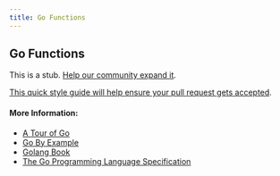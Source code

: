 ```yaml
---
title: Go Functions
---
```

## Go Functions

This is a stub. <a href='https://github.com/freecodecamp/guides/tree/master/src/pages/go/go-functions/index.md' target='_blank' rel='nofollow'>Help our community expand it</a>.

<a href='https://github.com/freecodecamp/guides/blob/master/README.md' target='_blank' rel='nofollow'>This quick style guide will help ensure your pull request gets accepted</a>.

<!-- The article goes here, in GitHub-flavored Markdown. Feel free to add YouTube videos, images, and CodePen/JSBin embeds  -->

#### More Information:
<!-- Please add any articles you think might be helpful to read before writing the article -->
* <a href='https://tour.golang.org/basics/4' target='_blank' rel='nofollow'>A Tour of Go</a>
* <a href='https://gobyexample.com/functions' target='_blank' rel='nofollow'>Go By Example</a>
* <a href='https://www.golang-book.com/books/intro/7' target='_blank' rel='nofollow'>Golang Book</a>
* <a href='https://golang.org/ref/spec#Function_declarations' target='_blank' rel='nofollow'>The Go Programming Language Specification</a>
